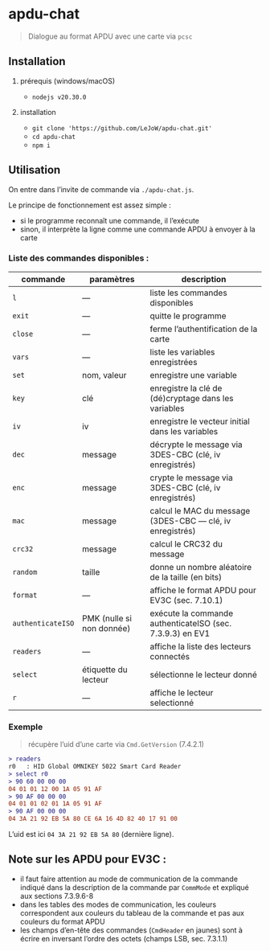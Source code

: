 # apdu-chat

> Dialogue au format APDU avec une carte via `pcsc`

## Installation

1. prérequis (windows/macOS)

    - `nodejs v20.30.0`

2. installation
    - `git clone 'https://github.com/LeJoW/apdu-chat.git'`
    - `cd apdu-chat`
    - `npm i`

## Utilisation

On entre dans l’invite de commande via `./apdu-chat.js`.

Le principe de fonctionnement est assez simple&nbsp;:

-   si le programme reconnaît une commande, il l’exécute
-   sinon, il interprète la ligne comme une commande APDU à envoyer à la carte

### Liste des commandes disponibles&nbsp;:

| commande          | paramètres                | description                                               |
| ----------------- | ------------------------- | --------------------------------------------------------- |
| `l`               | —                         | liste les commandes disponibles                           |
| `exit`            | —                         | quitte le programme                                       |
| `close`           | —                         | ferme l’authentification de la carte                      |
| `vars`            | —                         | liste les variables enregistrées                          |
| `set`             | nom, valeur               | enregistre une variable                                   |
| `key`             | clé                       | enregistre la clé de (dé)cryptage dans les variables      |
| `iv`              | iv                        | enregistre le vecteur initial dans les variables          |
| `dec`             | message                   | décrypte le message via 3DES-CBC (clé, iv enregistrés)    |
| `enc`             | message                   | crypte le message via 3DES-CBC (clé, iv enregistrés)      |
| `mac`             | message                   | calcul le MAC du message (3DES-CBC — clé, iv enregistrés) |
| `crc32`           | message                   | calcul le CRC32 du message                                |
| `random`          | taille                    | donne un nombre aléatoire de la taille (en bits)          |
| `format`          | —                         | affiche le format APDU pour EV3C (sec. 7.10.1)            |
| `authenticateISO` | PMK (nulle si non donnée) | exécute la commande authenticateISO (sec. 7.3.9.3) en EV1 |
| `readers`         | —                         | affiche la liste des lecteurs connectés                   |
| `select`          | étiquette du lecteur      | sélectionne le lecteur donné                              |
| `r`               | —                         | affiche le lecteur selectionné                            |

### Exemple

> récupère l’uid d’une carte via `Cmd.GetVersion` (7.4.2.1)

```diff
> readers
r0   : HID Global OMNIKEY 5022 Smart Card Reader
> select r0
> 90 60 00 00 00
04 01 01 12 00 1A 05 91 AF
> 90 AF 00 00 00
04 01 01 02 01 1A 05 91 AF
> 90 AF 00 00 00
04 3A 21 92 EB 5A 80 CE 6A 16 4D 82 40 17 91 00
```

L’uid est ici `04 3A 21 92 EB 5A 80` (dernière ligne).

## Note sur les APDU pour EV3C&nbsp;:

-   il faut faire attention au mode de communication de la commande indiqué dans la description de la commande par `CommMode`
    et expliqué aux sections 7.3.9.6-8
-   dans les tables des modes de communication, les couleurs correspondent aux couleurs du tableau de la commande
    et pas aux couleurs du format APDU
-   les champs d’en-tête des commandes (`CmdHeader` en jaunes) sont à écrire en inversant l’ordre des octets (champs LSB, sec. 7.3.1.1)
